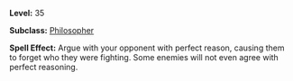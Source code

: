 <!-- TITLE: Spell: Flawless Reasoning -->

**Level:** 35

**Subclass:** [Philosopher](philosopher)

**Spell Effect:**  Argue with your opponent with perfect reason, causing them to forget who they were fighting.  Some enemies will not even agree with perfect reasoning.